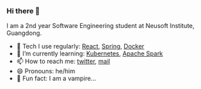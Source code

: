 ### Hi there 👋

<!--
**AlQa-hOlic/AlQa-hOlic** is a ✨ _special_ ✨ repository because its `README.md` (this file) appears on your GitHub profile.
Here are some ideas to get you started:
-->

I am a 2nd year Software Engineering student at Neusoft Institute, Guangdong.

- 💪 Tech I use regularly: [React](https://reactjs.org/), [Spring](https://spring.io/), [Docker](https://www.docker.com/)
- 🔭 I’m currently learning: [Kubernetes](https://kubernetes.io/), [Apache Spark](https://spark.apache.org/)
- 📫 How to reach me: [twitter](https://twitter.com/AlQahOlic47), [mail](mailto:rohit.k.kesavan@gmail.com)
- 😄 Pronouns: he/him
- 🌙 Fun fact: I am a vampire...
